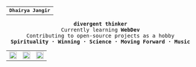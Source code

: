 <br>
<table width="100%" align="center">
  <tr>
    <td align="center">
      <strong><samp>Dhairya Jangir</samp></strong>
    </td>
  </tr>
</table>

<p align="center">
  <samp>
    <strong> divergent thinker</strong> <br>
    Currently learning <strong>WebDev</strong><br>
    Contributing to open-source projects as a hobby <br>
    <strong> Spirituality · Winning · Science · Moving Forward · Music </strong> 
  </samp> 
  <br>
  <table width="100%" align="center">
    <tr>
      <td align="center">
          <a href="https://www.linkedin.com/in/dhairya-jangir-163aaa318/" target="_blank"> <img src="https://github.com/user-attachments/assets/57c7957f-fa7d-49aa-a599-9fde642b9c18" alt="LinkedIn" width="20"></a>
      </td>
      <td align="center">
          <a href="https://x.com/DhairyaJangir" target="_blank"> <img src="https://github.com/user-attachments/assets/59f53131-f249-4bdc-9cd5-5c56a6a01be0" alt="X" width="20"></a>      
      </td>
      <td align="center">
          <a href="https://leetcode.com/u/dhairyasquad73/" target="_blank"> <img src="https://github.com/user-attachments/assets/b0ee06d2-d250-49d3-868c-fb9b230da396" alt="LeetCode" width="20"> </a>      
      </td>
    </tr>
  </table>
</p>


<!--
    Currently learning <strong>WebDev</strong> & <strong>DevOps</strong><br>

<p align="center">
  <a href="https://github.com/dhairyajangir/"><img height="137px" src="https://github-readme-stats.vercel.app/api?username=dhairyajangir&hide_title=true&hide_border=true&show_icons=true&include_all_commits=true&count_private=true&line_height=21&text_color=000&icon_color=000&bg_color=0,ea6161,ffc64d,fffc4d,52fa5a&theme=graywhite" /><img height="137px" src="https://github-readme-stats.vercel.app/api/top-langs/?username=dhairyajangir&hide=html&hide_title=true&hide_border=true&layout=compact&langs_count=6&exclude_repo=comp426,Redventures-Movie-Quotes&text_color=000&icon_color=fff&bg_color=0,52fa5a,4dfcff,c64dff&theme=graywhite" /></a>
  <img src="https://github-readme-streak-stats.herokuapp.com/?user=dhairyajangir&theme=radical&hide_border=true" alt="GitHub Streak" />
  <img src="https://github-readme-activity-graph.vercel.app/graph?username=dhairyajangir&theme=react-dark&hide_border=true&area=true" alt="GitHub Contribution Graph"/>
</p>

--!>




